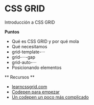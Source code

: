 # CSS GRID
Introducción a CSS GRID

**Puntos**
* Qué es CSS GRID y por qué mola
* Qué necesitamos
* grid-template-···
* grid-···-gap
* grid-auto-···
* Posicionando elementos

** Recursos **
* [learncssgrid.com](http://learncssgrid.com)
* [Codepen para empezar](https://codepen.io/oneeyedman/pen/WEmRdj)
* [Un codepen un poco más complicado](codepen.io/oneeyedman/pen/oGvwae)
